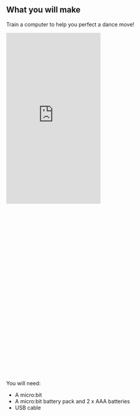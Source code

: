 ## What you will make

Train a computer to help you perfect a dance move!

<html>
<div style="position: relative; width: 100%; overflow: hidden; padding-top: 177.78%; max-height: 50vh;">
<p><iframe style="position: absolute; top: 0; left: 0; right: 0; width: 50%; height: 50%; border: none;" src="https://www.youtube.com/embed/p3ZD3kH8yrQ?rel=0&cc_load_policy=1" allowfullscreen allow="accelerometer; autoplay; clipboard-write; encrypted-media; gyroscope; picture-in-picture; web-share"></iframe></p>
</div>
</html>

You will need:
- A micro:bit
- A micro:bit battery pack and 2 x AAA batteries 
- USB cable